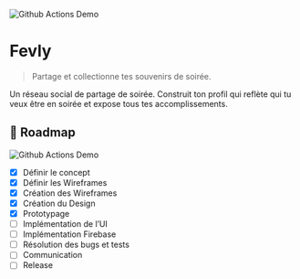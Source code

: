
![Github Actions Demo](https://img.shields.io/badge/version-minimal-darkgreen)
# Fevly
> Partage et collectionne tes souvenirs de soirée.

Un réseau social de partage de soirée. Construit ton profil qui reflète qui tu veux être en soirée et expose tous tes accomplissements.
<!--Gérer vos soirées rapidement et simplement sur le tableau de board. Ajouter des produits à apporter, accepter des invitations et parcourir vos soirées n’a jamais été aussi facile. Organiser vos soirée en vous assurant de ne manquer de rien. Ajouter les courses que les invités doivent apporter et chatter directement avec tout les invités.Remporter des badges à la fin de chaque soirée et collectionner les avec vos amis !-->

## 📍 Roadmap
  
![Github Actions Demo](https://img.shields.io/badge/Dev_stage-UI_implem-yellowgreen)
 * [x] Définir le concept
 * [x] Définir les Wireframes
 * [x] Création des Wireframes
 * [x] Création du Design
 * [x] Prototypage
 * [ ] Implémentation de l’UI
 * [ ] Implémentation Firebase
 * [ ] Résolution des bugs et tests
 * [ ] Communication
 * [ ] Release
